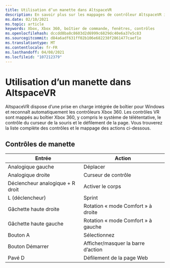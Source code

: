 ```yaml
---
title: Utilisation d’un manette dans AltspaceVR
description: En savoir plus sur les mappages de contrôleur AltspaceVR intégrés pour Xbox 360 et les contrôleurs de boîtier.
ms.date: 02/10/2021
ms.topic: article
keywords: Xbox, Xbox 360, boîtier de commande, fenêtres, contrôles
ms.openlocfilehash: dccdd8ba8c8603d2d6999c6829dc40e6a37e5c83
ms.sourcegitcommit: d84a6adf631ff02b106e682238f2861477caef1e
ms.translationtype: MT
ms.contentlocale: fr-FR
ms.lasthandoff: 04/08/2021
ms.locfileid: "107212379"
---
```

# <a name="using-a-gamepad-in-altspacevr"></a>Utilisation d’un manette dans AltspaceVR

AltspaceVR dispose d’une prise en charge intégrée de boîtier pour Windows et reconnaît automatiquement les contrôleurs Xbox 360. Les contrôles VR sont mappés au boîtier Xbox 360, y compris le système de télétentative, le contrôle du curseur de la souris et le défilement de la page. Vous trouverez la liste complète des contrôles et le mappage des actions ci-dessous.

## <a name="gamepad-controls"></a>Contrôles de manette

| Entrée | Action |
|---|---|
| Analogique gauche | Déplacer |
| Analogique droite | Curseur de contrôle |
| Déclencheur analogique + R droit | Activer le corps |
| L (déclencheur) | Sprint |
| Gâchette haute droite | Rotation « mode Comfort » à droite |
| Gâchette haute gauche | Rotation « mode Comfort » à gauche |
| Bouton A | Sélectionnez |
| Bouton Démarrer | Afficher/masquer la barre d’action |
| Pavé D | Défilement de la page Web |